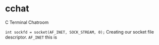 # cchat
C Terminal Chatroom

`int sockfd = socket(AF_INET, SOCK_STREAM, 0);` Creating our socket file descriptor. 
      `AF_INET` this is
